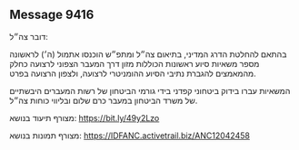 ## Message 9416

דובר צה״ל:

בהתאם להחלטת הדרג המדיני, בתיאום צה״ל ומתפ״ש הוכנסו אתמול (ה׳) לראשונה מספר משאיות סיוע ראשונות הכוללות מזון דרך המעבר הצפוני לרצועה כחלק מהמאמצים להגברת נתיבי הסיוע ההומניטרי לרצועה, ולצפון הרצועה בפרט. 

המשאיות עברו בידוק ביטחוני קפדני בידי גורמי הביטחון של רשות המעברים היבשתיים של משרד הביטחון במעבר כרם שלום ובליווי כוחות צה״ל.

מצורף תיעוד בנושא: https://bit.ly/49y2Lzo

מצורף תמונות בנושא: https://IDFANC.activetrail.biz/ANC12042458


